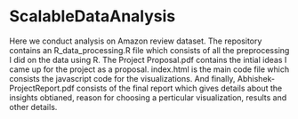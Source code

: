 # ScalableDataAnalysis
Here we conduct analysis on Amazon review dataset.
The repository contains an R_data_processing.R file which consists of all the preprocessing I did on the data using R. 
The Project Proposal.pdf contains the intial ideas I came up for the project as a proposal. 
index.html is the main code file which consists the javascript code for the visualizations. 
And finally, Abhishek-ProjectReport.pdf consists of the final report which gives details about the insights obtianed, reason for choosing a perticular visualization, results and other details.


